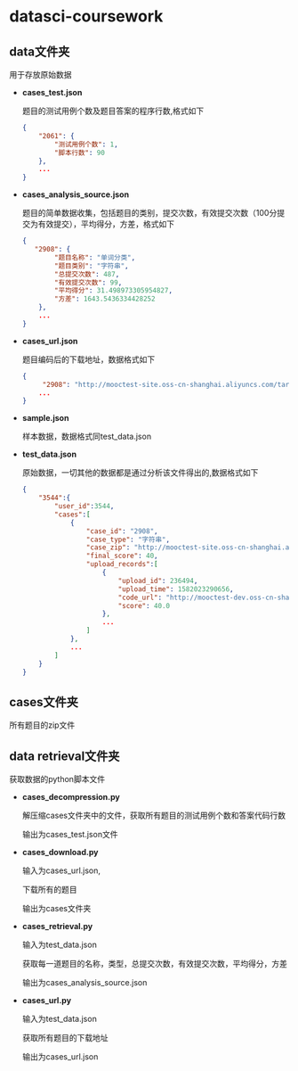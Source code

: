 # datasci-coursework
## data文件夹
用于存放原始数据
- **cases_test.json**   

  题目的测试用例个数及题目答案的程序行数,格式如下

  ```json
  {
      "2061": {
          "测试用例个数": 1,
          "脚本行数": 90
      },
      ...
  }
  ```

- **cases_analysis_source.json**

  题目的简单数据收集，包括题目的类别，提交次数，有效提交次数（100分提交为有效提交），平均得分，方差，格式如下

  ```json
  {
     "2908": {
          "题目名称": "单词分类",
          "题目类别": "字符串",
          "总提交次数": 487,
          "有效提交次数": 99,
          "平均得分": 31.498973305954827,
          "方差": 1643.5436334428252
      },
      ...
  }
  ```

- **cases_url.json**

  题目编码后的下载地址，数据格式如下

  ```json
  {
       "2908": "http://mooctest-site.oss-cn-shanghai.aliyuncs.com/target/%E5%8D%95%E8%AF%8D%E5%88%86%E7%B1%BB_1581144899702.zip",
      ...
  }
  ```

- **sample.json**

  样本数据，数据格式同test_data.json

- **test_data.json**

  原始数据，一切其他的数据都是通过分析该文件得出的,数据格式如下

  ```json
  {
      "3544":{
          "user_id":3544,
          "cases":[
              {
                  "case_id": "2908",
                  "case_type": "字符串",
                  "case_zip": "http://mooctest-site.oss-cn-shanghai.aliyuncs.com/target/单词分类_1581144899702.zip",
                  "final_score": 40,
                  "upload_records":[
                      {
                          "upload_id": 236494,
                          "upload_time": 1582023290656,
                          "code_url": "http://mooctest-dev.oss-cn-shanghai.aliyuncs.com/data/answers/4238/3544/%E5%8D%95%E8%AF%8D%E5%88%86%E7%B1%BB_1582023289869.zip",
                          "score": 40.0
                      },
                      ...
                  ]
              },
              ...
          ]
      }
  }
  ```

## cases文件夹

所有题目的zip文件

## data retrieval文件夹

获取数据的python脚本文件

- **cases_decompression.py**

  解压缩cases文件夹中的文件，获取所有题目的测试用例个数和答案代码行数

  输出为cases_test.json文件

- **cases_download.py**

  输入为cases_url.json,

  下载所有的题目

  输出为cases文件夹

- **cases_retrieval.py**

  输入为test_data.json

  获取每一道题目的名称，类型，总提交次数，有效提交次数，平均得分，方差

  输出为cases_analysis_source.json

- **cases_url.py**
  
  输入为test_data.json
  
  获取所有题目的下载地址
  
  输出为cases_url.json
  
  
  
  
  